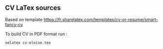 
## CV LaTex sources

Based on template https://fr.sharelatex.com/templates/cv-or-resume/smart-fancy-cv

To build CV in PDF format run :
```
xelatex cv-eloise.tex
```
